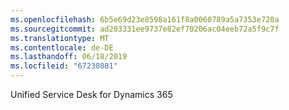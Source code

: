 ```yaml
---
ms.openlocfilehash: 6b5e69d23e8598a161f8a0060789a5a7353e720a
ms.sourcegitcommit: ad203331ee9737e82ef70206ac04eeb72a5f9c7f
ms.translationtype: MT
ms.contentlocale: de-DE
ms.lasthandoff: 06/18/2019
ms.locfileid: "67230881"
---
```

Unified Service Desk for Dynamics 365